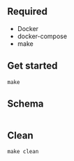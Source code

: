 ## Required
* Docker
* docker-compose
* make

## Get started
```
make
```

## Schema

```

```



## Clean
```
make clean
```
